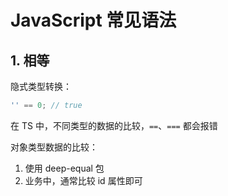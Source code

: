 # JavaScript 常见语法

## 1. 相等

隐式类型转换：

```javascript
'' == 0; // true
```

在 TS 中，不同类型的数据的比较，`==`、`===` 都会报错

对象类型数据的比较：

1. 使用 deep-equal 包
2. 业务中，通常比较 id 属性即可

